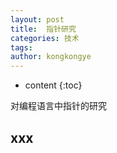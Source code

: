 ```yaml
---
layout: post
title:  指针研究
categories: 技术
tags:
author: kongkongye
---
```


* content
{:toc}

对编程语言中指针的研究




## xxx
